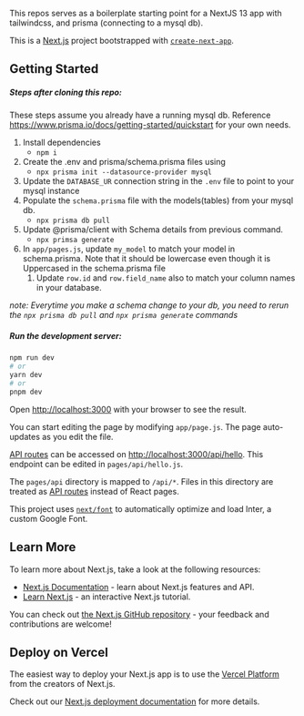This repos serves as a boilerplate starting point for a NextJS 13 app with tailwindcss, and prisma (connecting to a mysql db).

This is a [Next.js](https://nextjs.org/) project bootstrapped with [`create-next-app`](https://github.com/vercel/next.js/tree/canary/packages/create-next-app).

## Getting Started

##### Steps after cloning this repo:
These steps assume you already have a running mysql db. Reference https://www.prisma.io/docs/getting-started/quickstart for your own needs.

1. Install dependencies 
    * `npm i`
1. Create the .env and prisma/schema.prisma files using 
    * `npx prisma init --datasource-provider mysql` 
1. Update the `DATABASE_UR` connection string in the `.env` file to point to your mysql instance
1. Populate the `schema.prisma` file with the models(tables) from your mysql db.
    * `npx prisma db pull` 
1. Update @prisma/client with Schema details from previous command.
   * `npx primsa generate`
1. In `app/pages.js`, update `my_model` to match your model in schema.prisma. Note that it should be lowercase even though it is Uppercased in the schema.prisma file
   1. Update `row.id` and `row.field_name` also to match your column names in your database.

_note: Everytime you make a schema change to your db, you need to rerun the `npx prisma db pull` and `npx prisma generate` commands_

##### Run the development server:

```bash
npm run dev
# or
yarn dev
# or
pnpm dev
```

Open [http://localhost:3000](http://localhost:3000) with your browser to see the result.

You can start editing the page by modifying `app/page.js`. The page auto-updates as you edit the file.

[API routes](https://nextjs.org/docs/api-routes/introduction) can be accessed on [http://localhost:3000/api/hello](http://localhost:3000/api/hello). This endpoint can be edited in `pages/api/hello.js`.

The `pages/api` directory is mapped to `/api/*`. Files in this directory are treated as [API routes](https://nextjs.org/docs/api-routes/introduction) instead of React pages.

This project uses [`next/font`](https://nextjs.org/docs/basic-features/font-optimization) to automatically optimize and load Inter, a custom Google Font.

## Learn More

To learn more about Next.js, take a look at the following resources:

- [Next.js Documentation](https://nextjs.org/docs) - learn about Next.js features and API.
- [Learn Next.js](https://nextjs.org/learn) - an interactive Next.js tutorial.

You can check out [the Next.js GitHub repository](https://github.com/vercel/next.js/) - your feedback and contributions are welcome!

## Deploy on Vercel

The easiest way to deploy your Next.js app is to use the [Vercel Platform](https://vercel.com/new?utm_medium=default-template&filter=next.js&utm_source=create-next-app&utm_campaign=create-next-app-readme) from the creators of Next.js.

Check out our [Next.js deployment documentation](https://nextjs.org/docs/deployment) for more details.
